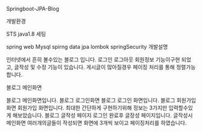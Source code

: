 Springboot-JPA-Blog

개발환경

STS
java1.8
세팅

spring web
Mysql
spirng data jpa
lombok
springSecurity
개발설명

인터넷에서 흔히 볼수있는 블로그 입니다. 로그인 로그아웃 회원정보 기능이구현 되었고, 글작성 및 수정 기능이 있습니다. 게시글이 많아질경우 페이징 처리를 통해 정렬가능합니다.

블로그 메인화면

블로그 메인화면입니다. 블로그 로그인화면
블로그 로그인 화면입니다. 블로그 회원가입 화면
회원가입 화면입니다. 최대한 간단하게 구현하기위해 정보는 3가지만 입력할수있게 해보았습니다. 블로그 글작성 페이지
로그인 완료후 글장성 페이지입니다. 글작성시 메인화면
여러개의글들이 작성되면 화면에 3개씩 보이고 페이징처리를 하였습니다.
